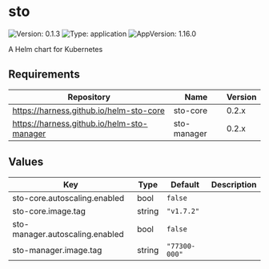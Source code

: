# sto

![Version: 0.1.3](https://img.shields.io/badge/Version-0.1.3-informational?style=flat-square) ![Type: application](https://img.shields.io/badge/Type-application-informational?style=flat-square) ![AppVersion: 1.16.0](https://img.shields.io/badge/AppVersion-1.16.0-informational?style=flat-square)

A Helm chart for Kubernetes

## Requirements

| Repository | Name | Version |
|------------|------|---------|
| https://harness.github.io/helm-sto-core | sto-core | 0.2.x |
| https://harness.github.io/helm-sto-manager | sto-manager | 0.2.x |

## Values

| Key | Type | Default | Description |
|-----|------|---------|-------------|
| sto-core.autoscaling.enabled | bool | `false` |  |
| sto-core.image.tag | string | `"v1.7.2"` |  |
| sto-manager.autoscaling.enabled | bool | `false` |  |
| sto-manager.image.tag | string | `"77300-000"` |  |


